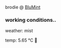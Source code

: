 brodie @ [BluMint](https://www.linkedin.com/company/blumint-io/)

<!--weather_start-->
### working conditions..

weather: mist 

temp: 5.65 °C 🧥

<!--weather_end-->
